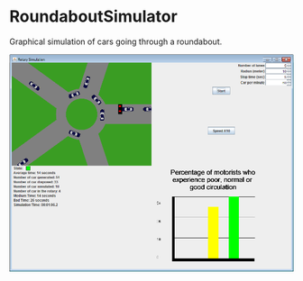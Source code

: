 RoundaboutSimulator
===================

Graphical simulation of cars going through a roundabout.

![Screenshot of the application](/Devoir2/image/DemoScreenShot.png "Screenshot")
